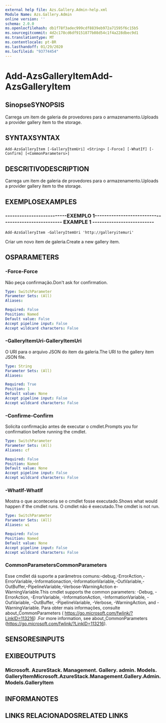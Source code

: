 ```yaml
---
external help file: Azs.Gallery.Admin-help.xml
Module Name: Azs.Gallery.Admin
online version: ''
schema: 2.0.0
ms.openlocfilehash: db1f78f3adec999cdf8839eb972a71595f6c15b5
ms.sourcegitcommit: 4d2c178cd6df9151877b08d54c1f4a228dbec9d1
ms.translationtype: MT
ms.contentlocale: pt-BR
ms.lasthandoff: 01/29/2020
ms.locfileid: "93774454"
---
```

# <span data-ttu-id="0fc3c-101">Add-AzsGalleryItem</span><span class="sxs-lookup"><span data-stu-id="0fc3c-101">Add-AzsGalleryItem</span></span>

## <span data-ttu-id="0fc3c-102">Sinopse</span><span class="sxs-lookup"><span data-stu-id="0fc3c-102">SYNOPSIS</span></span>
<span data-ttu-id="0fc3c-103">Carrega um item de galeria de provedores para o armazenamento.</span><span class="sxs-lookup"><span data-stu-id="0fc3c-103">Uploads a provider gallery item to the storage.</span></span>

## <span data-ttu-id="0fc3c-104">SYNTAX</span><span class="sxs-lookup"><span data-stu-id="0fc3c-104">SYNTAX</span></span>

```
Add-AzsGalleryItem [-GalleryItemUri] <String> [-Force] [-WhatIf] [-Confirm] [<CommonParameters>]
```

## <span data-ttu-id="0fc3c-105">DESCRITIVO</span><span class="sxs-lookup"><span data-stu-id="0fc3c-105">DESCRIPTION</span></span>
<span data-ttu-id="0fc3c-106">Carrega um item de galeria de provedores para o armazenamento.</span><span class="sxs-lookup"><span data-stu-id="0fc3c-106">Uploads a provider gallery item to the storage.</span></span>

## <span data-ttu-id="0fc3c-107">EXEMPLOS</span><span class="sxs-lookup"><span data-stu-id="0fc3c-107">EXAMPLES</span></span>

### <span data-ttu-id="0fc3c-108">--------------------------EXEMPLO 1--------------------------</span><span class="sxs-lookup"><span data-stu-id="0fc3c-108">-------------------------- EXAMPLE 1 --------------------------</span></span>
```
Add-AzsGalleryItem -GalleryItemUri 'http://galleryitemuri'
```

<span data-ttu-id="0fc3c-109">Criar um novo item de galeria.</span><span class="sxs-lookup"><span data-stu-id="0fc3c-109">Create a new gallery item.</span></span>

## <span data-ttu-id="0fc3c-110">OS</span><span class="sxs-lookup"><span data-stu-id="0fc3c-110">PARAMETERS</span></span>

### <span data-ttu-id="0fc3c-111">-Force</span><span class="sxs-lookup"><span data-stu-id="0fc3c-111">-Force</span></span>
<span data-ttu-id="0fc3c-112">Não peça confirmação.</span><span class="sxs-lookup"><span data-stu-id="0fc3c-112">Don't ask for confirmation.</span></span>

```yaml
Type: SwitchParameter
Parameter Sets: (All)
Aliases: 

Required: False
Position: Named
Default value: False
Accept pipeline input: False
Accept wildcard characters: False
```

### <span data-ttu-id="0fc3c-113">-GalleryItemUri</span><span class="sxs-lookup"><span data-stu-id="0fc3c-113">-GalleryItemUri</span></span>
<span data-ttu-id="0fc3c-114">O URI para o arquivo JSON do item da galeria.</span><span class="sxs-lookup"><span data-stu-id="0fc3c-114">The URI to the gallery item JSON file.</span></span>

```yaml
Type: String
Parameter Sets: (All)
Aliases: 

Required: True
Position: 1
Default value: None
Accept pipeline input: False
Accept wildcard characters: False
```

### <span data-ttu-id="0fc3c-115">-Confirme</span><span class="sxs-lookup"><span data-stu-id="0fc3c-115">-Confirm</span></span>
<span data-ttu-id="0fc3c-116">Solicita confirmação antes de executar o cmdlet.</span><span class="sxs-lookup"><span data-stu-id="0fc3c-116">Prompts you for confirmation before running the cmdlet.</span></span>

```yaml
Type: SwitchParameter
Parameter Sets: (All)
Aliases: cf

Required: False
Position: Named
Default value: None
Accept pipeline input: False
Accept wildcard characters: False
```

### <span data-ttu-id="0fc3c-117">-WhatIf</span><span class="sxs-lookup"><span data-stu-id="0fc3c-117">-WhatIf</span></span>
<span data-ttu-id="0fc3c-118">Mostra o que aconteceria se o cmdlet fosse executado.</span><span class="sxs-lookup"><span data-stu-id="0fc3c-118">Shows what would happen if the cmdlet runs.</span></span>
<span data-ttu-id="0fc3c-119">O cmdlet não é executado.</span><span class="sxs-lookup"><span data-stu-id="0fc3c-119">The cmdlet is not run.</span></span>

```yaml
Type: SwitchParameter
Parameter Sets: (All)
Aliases: wi

Required: False
Position: Named
Default value: None
Accept pipeline input: False
Accept wildcard characters: False
```

### <span data-ttu-id="0fc3c-120">CommonParameters</span><span class="sxs-lookup"><span data-stu-id="0fc3c-120">CommonParameters</span></span>
<span data-ttu-id="0fc3c-121">Esse cmdlet dá suporte a parâmetros comuns:-debug,-ErrorAction,-ErrorVariable,-Informationaction,-InformationVariable,-OutVariable,-OutBuffer,-PipelineVariable,-Verbose-WarningAction e-WarningVariable.</span><span class="sxs-lookup"><span data-stu-id="0fc3c-121">This cmdlet supports the common parameters: -Debug, -ErrorAction, -ErrorVariable, -InformationAction, -InformationVariable, -OutVariable, -OutBuffer, -PipelineVariable, -Verbose, -WarningAction, and -WarningVariable.</span></span> <span data-ttu-id="0fc3c-122">Para obter mais informações, consulte about_CommonParameters ( https://go.microsoft.com/fwlink/?LinkID=113216) .</span><span class="sxs-lookup"><span data-stu-id="0fc3c-122">For more information, see about_CommonParameters (https://go.microsoft.com/fwlink/?LinkID=113216).</span></span>

## <span data-ttu-id="0fc3c-123">SENSORES</span><span class="sxs-lookup"><span data-stu-id="0fc3c-123">INPUTS</span></span>

## <span data-ttu-id="0fc3c-124">EXIBE</span><span class="sxs-lookup"><span data-stu-id="0fc3c-124">OUTPUTS</span></span>

### <span data-ttu-id="0fc3c-125">Microsoft. AzureStack. Management. Gallery. admin. Models. GalleryItem</span><span class="sxs-lookup"><span data-stu-id="0fc3c-125">Microsoft.AzureStack.Management.Gallery.Admin.Models.GalleryItem</span></span>

## <span data-ttu-id="0fc3c-126">INFORMA</span><span class="sxs-lookup"><span data-stu-id="0fc3c-126">NOTES</span></span>

## <span data-ttu-id="0fc3c-127">LINKS RELACIONADOS</span><span class="sxs-lookup"><span data-stu-id="0fc3c-127">RELATED LINKS</span></span>

